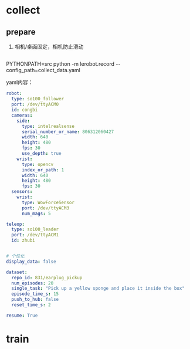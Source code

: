 # collect
## prepare
1. 相机/桌面固定，相机防止滑动


## 
PYTHONPATH=src python -m lerobot.record --config_path=collect_data.yaml

yaml内容：

```yaml
robot:
  type: so100_follower
  port: /dev/ttyACM0
  id: congbi
  cameras:
    side:
      type: intelrealsense
      serial_number_or_name: 806312060427
      width: 640
      height: 480
      fps: 30
      use_depth: true
    wrist:
      type: opencv
      index_or_path: 1
      width: 640
      height: 480
      fps: 30
  sensors:
    wrist:
      type: WowForceSensor
      port: /dev/ttyACM3
      num_mags: 5

teleop:
  type: so100_leader
  port: /dev/ttyACM1
  id: zhubi


# 个性化
display_data: false

dataset:
  repo_id: 831/earplug_pickup
  num_episodes: 20
  single_task: "Pick up a yellow sponge and place it inside the box"
  episode_time_s: 15
  push_to_hub: false
  reset_time_s: 2

resume: True 
```

# train
